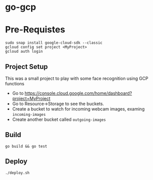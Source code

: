 # go-gcp

# Pre-Requistes

```{bash}
sudo snap install google-cloud-sdk --classic
gcloud config set project <MyProject>
gcloud auth login
```

## Project Setup

This was a small project to play with some face recognition using GCP functions

- Go to https://console.cloud.google.com/home/dashboard?project=MyProject
- Go to Resource->Storage to see the buckets.
- Create a bucket to watch for incoming webcam images, examing `incoming-images`
- Create another bucket called `outgoing-images`

## Build

```{bash}
go build && go test
```

## Deploy

```{bash}
./deploy.sh
```
